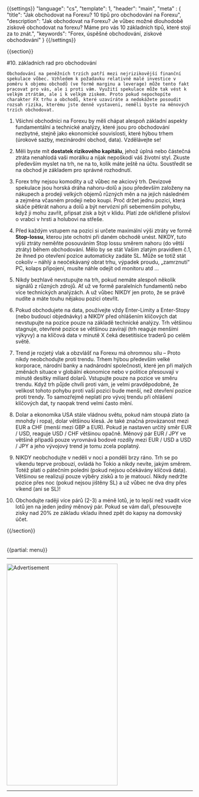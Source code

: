 {{settings}}
  "language": "cs",
  "template": 1,
  "header": "main",
  "meta" : {
    "title": "Jak obchodovat na Forexu? 10 tipů pro obchodování na Forexu",
    "description": "Jak obchodovat na Forexu? Je vůbec možné dlouhodobě ziskově obchodovat na forexu? Máme pro vás 10 základních tipů, které stojí za to znát.",
    "keywords": "Forex, úspěšné obchodování, ziskové obchodování"
  }
{{/settings}}

<div class="row">
<div class="col-md-9" role="main" markdown="1">

{{section}}



#10. základních rad pro obchodování

    Obchodování na peněžních trzích patří mezi nejrizikovější finanční spekulace vůbec. Vzhledem k požadavku relativně malé investice v poměru k objemu obchodů (ve formě marginu a leverage) může tento fakt pracovat pro vás, ale i proti vám. Využití spekulace může tak vést k velkým ztrátám, ale i k velkým ziskem. Proto pokud nepochopíte charakter FX trhu a obchodů, které uzavíráte a nedokážete posoudit rozsah rizika, kterému jste denně vystaveni, neměli byste na měnových trzích obchodovat.


1. Všichni obchodníci na Forexu by měli chápat alespoň základní aspekty fundamentální a technické analýzy, které jsou pro obchodování nezbytné, stejně jako ekonomické souvislosti, které hýbou trhem (úrokové sazby, mezinárodní obchod, data). Vzdělávejte se!

2. Měli byste mít **dostatek rizikového kapitálu**, jehož úplná nebo částečná ztráta nenahlodá vaši morálku a nijak nepoškodí váš životní styl. Zkuste především myslet na trh, ne na to, kolik máte ještě na účtu. Soustředit se na obchod je základem pro správné rozhodnutí.

3. Forex trhy nejsou komodity a už vůbec ne akciový trh. Devizové spekulace jsou horská dráha nahoru-dolů a jsou především založeny na nákupech a prodeji velkých objemů různých měn a na jejich následném a zejména včasném prodeji nebo koupi. Proč držet jednu pozici, která skáče pětkrát nahoru a dolů a být nervózní při sebemenším pohybu, když ji mohu zavřít, připsat zisk a být v klidu. Platí zde okřídlené přísloví o vrabci v hrsti a holubovi na střeše.

4. Před každým vstupem na pozici si určete maximální výši ztráty ve formě **Stop-lossu**, kterou jste ochotni při daném obchodě unést. NIKDY, tuto výši ztráty neměňte posouváním Stop lossu směrem nahoru (do větší ztráty) během obchodování. Mělo by se stát Vašim zlatým pravidlem č.1, že ihned po otevření pozice automaticky zadáte SL. Může se totiž stát cokoliv – náhlý a neočekávaný obrat trhu, výpadek proudu, „zamrznutí“ PC, kolaps připojení, musíte náhle odejít od monitoru atd …

5. Nikdy bezhlavě nevstupujte na trh, pokud nemáte alespoň několik signálů z různých zdrojů. Ať už ve formě paralelních fundamentů nebo více technických analýzách. A už vůbec NIKDY jen proto, že se právě nudíte a máte touhu nějakou pozici otevřít.

6. Pokud obchodujete na data, používejte vždy Enter-Limity a Enter-Stopy (nebo budoucí objednávky) a NIKDY před ohlášením klíčových dat nevstupujte na pozice pouze na základě technické analýzy. Trh většinou stagnuje, otevřené pozice se většinou zavírají (trh reaguje menšími výkyvy) a na klíčová data v minutě X čeká desetitisíce traderů po celém světě.

7. Trend je rozjetý vlak a obzvlášť na Forexu má ohromnou sílu – Proto nikdy neobchodujte proti trendu. Trhem hýbou především velké korporace, národní banky a nadnárodní společnosti, které jen při malých změnách situace v globální ekonomice nebo v politice přesouvají v minutě desítky miliard dolarů. Vstupujte pouze na pozice ve směru trendu. Když trh půjde chvíli proti vám, je velmi pravděpodobné, že velikost tohoto pohybu proti vaší pozici bude menší, než otevření pozice proti trendy. To samozřejmě neplatí pro vývoj trendu při ohlášení klíčových dat, ty naopak trend velmi často mění.

8. Dolar a ekonomika USA stále vládnou světu, pokud nám stoupá zlato (a mnohdy i ropa), dolar většinou klesá. Je také značná provázanost mezi EUR a CHF (menší mezi GBP a EUR). Pokud je nastaven určitý směr EUR / USD, reaguje USD / CHF většinou opačně. Měnový pár EUR / JPY ve většině případů pouze vyrovnává bodové rozdíly mezi EUR / USD a USD / JPY a jeho vývojový trend je tomu zcela poplatný.

9. NIKDY neobchodujte v neděli v noci a pondělí brzy ráno. Trh se po víkendu teprve probouzí, ovládá ho Tokio a nikdy nevíte, jakým směrem. Totéž platí o pátečním poledni (pokud nejsou očekávány klíčová data). Většinou se realizují pouze výběry zisků a to je matoucí. Nikdy nedržte pozice přes noc (pokud nejsou jištěny SL) a už vůbec ne dva dny přes víkend (ani se SL)!

10. Obchodujte raději více párů (2-3) a méně lotů, je to lepší než vsadit více lotů jen na jeden jediný měnový pár. Pokud se vám daří, přesouvejte zisky nad 20% ze základu vkladu ihned zpět do kapsy na domovský účet.




{{/section}}

</div>
<div class="col-md-3" markdown="1">
<div class="well" markdown="1" style="margin-top: 2.5em">

{{partial: menu}}

</div>


- - -

<SCRIPT language='JavaScript1.1' SRC="https://ad.doubleclick.net/ddm/adj/N8017.2070109FOREXSROVNAVAC.CZ/B9072665.122768029;sz=300x600;ord={{@timestamp}}?"></SCRIPT><NOSCRIPT><A HREF="https://ad.doubleclick.net/ddm/jump/N8017.2070109FOREXSROVNAVAC.CZ/B9072665.122768029;sz=300x600;ord={{@timestamp}}?"><IMG SRC="https://ad.doubleclick.net/ddm/ad/N8017.2070109FOREXSROVNAVAC.CZ/B9072665.122768029;sz=300x600;ord={{@timestamp}}?" BORDER=0 WIDTH=300 HEIGHT=600 ALT="Advertisement"></A></NOSCRIPT>

- - -
<!--
<a href="http://blog.forexsrovnavac.cz/plus500cz"  target="_blank">
 <img src="http://blog.forexsrovnavac.cz/wp-content/uploads/2014/10/informace.png" width="" height=""/>
</a>
-->

</div>
</div>

